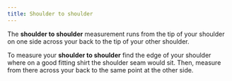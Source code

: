 ```yaml
---
title: Shoulder to shoulder
---
```


The **shoulder to shoulder** measurement runs from the tip of your shoulder on one side across your back to the tip of your other shoulder.

To measure your **shoulder to shoulder** find the edge of your shoulder where on a good fitting shirt the shoulder seam would sit. Then, measure from there across your back to the same point at the other side.